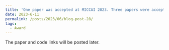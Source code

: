 ```yaml
---
title: 'One paper was accepted at MICCAI 2023. Three papers were accepted at MICCAI Workshop 2023.'
date: 2023-6-11
permalink: /posts/2023/06/blog-post-28/
tags:
  - Award
---
```


The paper and code links will be posted later.


